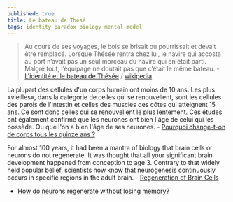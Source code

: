 ```yaml
---
published: true
title: Le bateau de Thésé
tags: identity paradox biology mental-model
---
```

> Au cours de ses voyages, le bois se brisait ou pourrissait et devait être remplacé. Lorsque Thésée rentra chez lui, le navire qui accosta au port n’avait pas un seul morceau du navire qui en était parti. Malgré tout, l’équipage ne doutait pas que c’était le même bateau. -  [L'identité et le bateau de Thésée](https://nospensees.fr/lidentite-et-le-bateau-de-thesee/) / [wikipedia](https://fr.wikipedia.org/wiki/Bateau_de_Th%C3%A9s%C3%A9e)

La plupart des cellules d'un corps humain ont moins de 10 ans. Les plus «vieilles», dans la catégorie de celles qui se renouvellent, sont les cellules des parois de l'intestin et celles des muscles des côtes qui atteignent 15 ans. Ce sont donc celles qui se renouvellent le plus lentement. Ces études ont également confirmé que les neurones ont bien l'âge de celui qui les possède. Ou que l'on a bien l'âge de ses neurones. - [Pourquoi change-t-on
de corps tous les quinze ans ?](https://www.lefigaro.fr/sciences/2008/05/14/01008-20080514ARTFIG00005-pourquoi-change-t-on-de-corps-tous-les-quinze-ans.php)

For almost 100 years, it had been a mantra of biology that brain cells or neurons do not regenerate. It was thought that all your significant brain development happened from conception to age 3. Contrary to that widely held popular belief, scientists now know that neurogenesis continuously occurs in specific regions in the adult brain. - [Regeneration of Brain Cells ](https://www.thoughtco.com/regeneration-of-brain-cells-373181)
- [How do neurons regenerate without losing memory?](https://www.sciencedaily.com/releases/2014/05/140521133514.htm)
